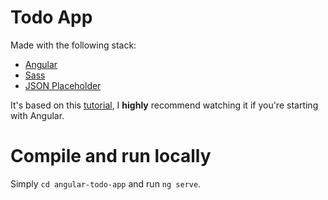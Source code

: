 # Todo App

Made with the following stack:

- [Angular](https://angular.io/)
- [Sass](https://sass-lang.com/)
- [JSON Placeholder](https://jsonplaceholder.typicode.com/)

It's based on this [tutorial](https://www.youtube.com/watch?v=Fdf5aTYRW0E), I **highly** recommend watching it if you're starting with Angular.

# Compile and run locally

Simply `cd angular-todo-app` and run `ng serve`.
